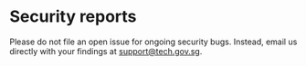 # Security reports
Please do not file an open issue for ongoing security bugs. Instead, email us directly with your findings at support@tech.gov.sg.
